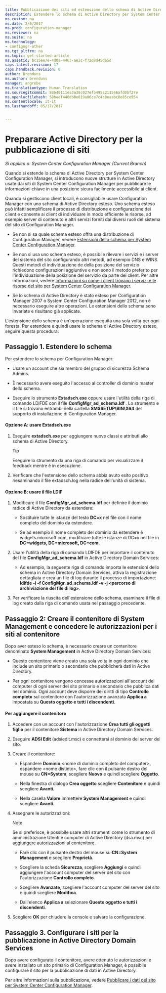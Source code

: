 ```yaml
---
title: Pubblicazione dei siti ed estensione dello schema di Active Directory | Microsoft Docs
description: Estendere lo schema di Active Directory per System Center Configuration Manager per semplificare il processo di distribuzione e configurazione dei client.
ms.custom: na
ms.date: 2/6/2017
ms.prod: configuration-manager
ms.reviewer: na
ms.suite: na
ms.technology:
- configmgr-other
ms.tgt_pltfrm: na
ms.topic: get-started-article
ms.assetid: bc15ee7e-4d0a-4463-ae2c-f72d8d45d65d
caps.latest.revision: 17
caps.handback.revision: 0
author: Brenduns
ms.author: brenduns
manager: angrobe
ms.translationtype: Human Translation
ms.sourcegitcommit: 88649111ea3a38c027efb4952211546afd0bf27e
ms.openlocfilehash: 58beef440db8e019a06ce7c4c8eaabc8e85ce954
ms.contentlocale: it-it
ms.lasthandoff: 05/17/2017


---
```

# <a name="prepare-active-directory-for-site-publishing"></a>Preparare Active Directory per la pubblicazione di siti

*Si applica a: System Center Configuration Manager (Current Branch)*

Quando si estende lo schema di Active Directory per System Center Configuration Manager, si introducono nuove strutture in Active Directory usate dai siti di System Center Configuration Manager per pubblicare le informazioni chiave in una posizione sicura facilmente accessibile ai client.  

Quando si gestiscono client locali, è consigliabile usare Configuration Manager con uno schema di Active Directory esteso. Uno schema esteso può infatti semplificare il processo di distribuzione e configurazione dei client e consente ai client di individuare in modo efficiente le risorse, ad esempio server di contenuto e altri servizi forniti dai diversi ruoli del sistema del sito di Configuration Manager.  

-   Se non si sa quale schema esteso offra una distribuzione di Configuration Manager, vedere [Estensioni dello schema per System Center Configuration Manager](../../../core/plan-design/network/schema-extensions.md).  

-   Se non si usa uno schema esteso, è possibile rilevare i servizi e i server del sistema del sito configurando altri metodi, ad esempio DNS e WINS. Questi metodi di individuazione de della posizione del servizio richiedono configurazioni aggiuntive e non sono il metodo preferito per l'individuazione della posizione del servizio da parte dei client. Per altre informazioni, vedere [Informazioni su come i client trovano i servizi e le risorse del sito per System Center Configuration Manager](../../../core/plan-design/hierarchy/understand-how-clients-find-site-resources-and-services.md).  

-   Se lo schema di Active Directory è stato esteso per Configuration Manager 2007 o System Center Configuration Manager 2012, non è necessario eseguire altre operazioni. Le estensioni dello schema sono invariate e risultano già applicate.  

L'estensione dello schema è un'operazione eseguita una sola volta per ogni foresta. Per estendere e quindi usare lo schema di Active Directory esteso, seguire questa procedura:  

## <a name="step-1-extend-the-schema"></a>Passaggio 1. Estendere lo schema  
Per estendere lo schema per Configuration Manager:  

-   Usare un account che sia membro del gruppo di sicurezza Schema Admins.  

-   È necessario avere eseguito l'accesso al controller di dominio master dello schema.  

-   Eseguire lo strumento **Extadsch.exe** oppure usare l'utilità della riga di comando LDIFDE con il file **ConfigMgr_ad_schema.ldf** . Lo strumento e il file si trovano entrambi nella cartella **SMSSETUP\BIN\X64** del supporto di installazione di Configuration Manager.  

#### <a name="option-a-use-extadschexe"></a>Opzione A: usare Extadsch.exe  

1.  Eseguire **extadsch.exe** per aggiungere nuove classi e attributi allo schema di Active Directory.  

    > [!TIP]  
    >  Eseguire lo strumento da una riga di comando per visualizzare il feedback mentre è in esecuzione.  

2.  Verificare che l'estensione dello schema abbia avuto esito positivo riesaminando il file extadsch.log nella radice dell'unità di sistema.  

#### <a name="option-b-use-the-ldif-file"></a>Opzione B: usare il file LDIF  

1.  Modificare il file **ConfigMgr_ad_schema.ldf** per definire il dominio radice di Active Directory da estendere:  

    -   Sostituire tutte le istanze del testo **DC=x** nel file con il nome completo del dominio da estendere.  

    -   Se ad esempio il nome completo del dominio da estendere è widgets.microsoft.com, modificare tutte le istanze di DC=x nel file in **DC=widgets, DC=microsoft, DC=com**.  

2.  Usare l'utilità della riga di comando LDIFDE per importare il contenuto del file **ConfigMgr_ad_schema.ldf** in Active Directory Domain Services:  

    -   Ad esempio, la seguente riga di comando importa le estensioni dello schema in Active Directory Domain Services, attiva la registrazione dettagliata e crea un file di log durante il processo di importazione: **ldifde -i -f ConfigMgr_ad_schema.ldf -v -j &lt;percorso di archiviazione del file di log\>**.  

3.  Per verificare la riuscita dell'estensione dello schema, esaminare il file di log creato dalla riga di comando usata nel passaggio precedente.  

## <a name="step-2--create-the-system-management-container-and-grant-sites-permissions-to-the-container"></a>Passaggio 2:  Creare il contenitore di System Management e concedere le autorizzazioni per i siti al contenitore  
 Dopo aver esteso lo schema, è necessario creare un contenitore denominato **System Management** in Active Directory Domain Services:  

-   Questo contenitore viene creato una sola volta in ogni dominio che include un sito primario o secondario che pubblicherà dati in Active Directory.  

-   Per ogni contenitore vengono concesse autorizzazioni all'account del computer di ogni server del sito primario e secondario che pubblica dati nel dominio. Ogni account deve disporre dei diritti di tipo **Controllo completo** sul contenitore con l'autorizzazione avanzata **Applica a** impostata su **Questo oggetto e tutti i discendenti**.  

#### <a name="to-add-the-container"></a>Per aggiungere il contenitore  

1.  Accedere con un account con l'autorizzazione **Crea tutti gli oggetti figlio** per il contenitore **Sistema** in Active Directory Domain Services.  

2.  Eseguire **ADSI Edit** (adsiedit.msc) e connettersi al dominio del server del sito.  

3.  Creare il contenitore:  

    -   Espandere **Dominio** &lt;nome di dominio completo del computer\>, espandere &lt;nome distinto\>, fare clic con il pulsante destro del mouse su **CN=System**, scegliere **Nuovo** e quindi scegliere **Oggetto**.  

    -   Nella finestra di dialogo **Crea oggetto** scegliere **Contenitore** e quindi scegliere **Avanti**.  

    -   Nella casella **Valore** immettere **System Management** e quindi scegliere **Avanti**.  

4.  Assegnare le autorizzazioni:  

    > [!NOTE]  
    >  Se si preferisce, è possibile usare altri strumenti come lo strumento di amministrazione Utenti e computer di Active Directory (dsa.msc) per aggiungere autorizzazioni al contenitore.  

    -   Fare clic con il pulsante destro del mouse su **CN=System Management** e scegliere **Proprietà**.  

    -   Scegliere la scheda **Sicurezza**, scegliere **Aggiungi** e quindi aggiungere l'account computer del server del sito con l'autorizzazione **Controllo completo**.  

    -   Scegliere **Avanzate**, scegliere l'account computer del server del sito e quindi scegliere **Modifica**.  

    -   Dall'elenco **Applica a** selezionare **Questo oggetto e tutti i discendenti**.  

5.  Scegliere **OK** per chiudere la console e salvare la configurazione.  

## <a name="step-3-set-up-sites-to-publish-to-active-directory-domain-services"></a>Passaggio 3. Configurare i siti per la pubblicazione in Active Directory Domain Services  
 Dopo avere configurato il contenitore, avere ottenuto le autorizzazioni e avere installato un sito primario di Configuration Manager, è possibile configurare il sito per la pubblicazione di dati in Active Directory.  

 Per altre informazioni sulla pubblicazione, vedere [Pubblicare i dati del sito per System Center Configuration Manager](../../../core/servers/deploy/configure/publish-site-data.md).  

